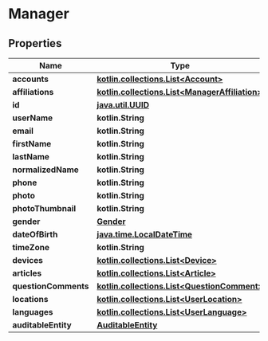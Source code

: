 
# Manager

## Properties
Name | Type | Description | Notes
------------ | ------------- | ------------- | -------------
**accounts** | [**kotlin.collections.List&lt;Account&gt;**](Account.md) |  |  [optional]
**affiliations** | [**kotlin.collections.List&lt;ManagerAffiliation&gt;**](ManagerAffiliation.md) |  |  [optional]
**id** | [**java.util.UUID**](java.util.UUID.md) |  |  [optional]
**userName** | **kotlin.String** |  |  [optional]
**email** | **kotlin.String** |  |  [optional]
**firstName** | **kotlin.String** |  |  [optional]
**lastName** | **kotlin.String** |  |  [optional]
**normalizedName** | **kotlin.String** |  |  [optional]
**phone** | **kotlin.String** |  |  [optional]
**photo** | **kotlin.String** |  |  [optional]
**photoThumbnail** | **kotlin.String** |  |  [optional]
**gender** | [**Gender**](Gender.md) |  |  [optional]
**dateOfBirth** | [**java.time.LocalDateTime**](java.time.OffsetDateTime.md) |  |  [optional]
**timeZone** | **kotlin.String** |  |  [optional]
**devices** | [**kotlin.collections.List&lt;Device&gt;**](Device.md) |  |  [optional]
**articles** | [**kotlin.collections.List&lt;Article&gt;**](Article.md) |  |  [optional]
**questionComments** | [**kotlin.collections.List&lt;QuestionComment&gt;**](QuestionComment.md) |  |  [optional]
**locations** | [**kotlin.collections.List&lt;UserLocation&gt;**](UserLocation.md) |  |  [optional]
**languages** | [**kotlin.collections.List&lt;UserLanguage&gt;**](UserLanguage.md) |  |  [optional]
**auditableEntity** | [**AuditableEntity**](AuditableEntity.md) |  |  [optional]



